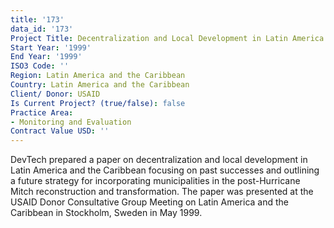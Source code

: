 ```yaml
---
title: '173'
data_id: '173'
Project Title: Decentralization and Local Development in Latin America and the Caribbean
Start Year: '1999'
End Year: '1999'
ISO3 Code: ''
Region: Latin America and the Caribbean
Country: Latin America and the Caribbean
Client/ Donor: USAID
Is Current Project? (true/false): false
Practice Area:
- Monitoring and Evaluation
Contract Value USD: ''
---
```


DevTech prepared a paper on decentralization and local development in Latin America and the Caribbean focusing on past successes and outlining a future strategy for incorporating municipalities in the post-Hurricane Mitch reconstruction and transformation. The paper was presented at the USAID Donor Consultative Group Meeting on Latin America and the Caribbean in Stockholm, Sweden in May 1999.